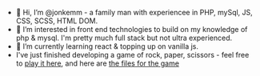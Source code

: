 <ul>
  <li>👋 Hi, I’m @jonkemm - a family man with experiencee in PHP, mySql, JS, CSS, SCSS, HTML DOM.</li>
<li>👀 I’m interested in front end technologies to build on my knowledge of php & mysql.  I'm pretty much full stack but not ultra experienced.</li>
<li>🌱 I’m currently learning react & topping up on vanilla js.</li>
  <li>I've just finished developing a game of rock, paper, scissors - feel free to <a href="https://jonkemm.github.com/rock-off">play it here</a>, and here are <a href="https://github.com/jonkemm/rock-off">the files for the game</a></li>
</ul>
